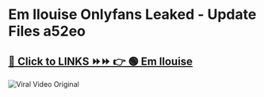 
 # Em llouise Onlyfans Leaked - Update Files a52eo

## <h2><a href="https://clipsfans.com/Em_llouise&ref=git">🔗 Click to LINKS ⏩⏩ 👉 🟢 Em llouise </a></h2>

<a href="https://clipsfans.com/Em_llouise&ref=git" rel="nofollow" data-target="animated-image.originalLink"><img src="https://i.ibb.co.com/xMMVF88/686577567.gif" alt="Viral Video Original" style="max-width: 100%; display: inline-block;" data-target="animated-image.originalImage"></a>

